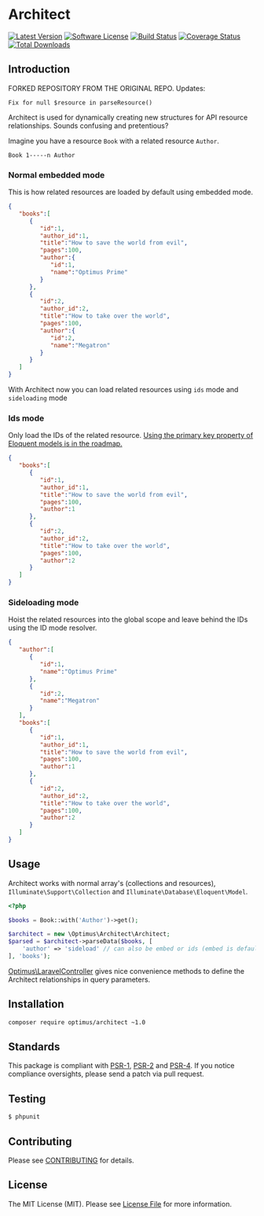# Architect

[![Latest Version](https://img.shields.io/github/release/esbenp/architect.svg?style=flat-square)](https://github.com/esbenp/architect/releases)
[![Software License](https://img.shields.io/badge/license-MIT-brightgreen.svg?style=flat-square)](LICENSE)
[![Build Status](https://img.shields.io/travis/esbenp/architect/master.svg?style=flat-square)](https://travis-ci.org/esbenp/architect)
[![Coverage Status](https://img.shields.io/coveralls/esbenp/architect.svg?style=flat-square)](https://coveralls.io/github/esbenp/architect)
[![Total Downloads](https://img.shields.io/packagist/dt/optimus/architect.svg?style=flat-square)](https://packagist.org/packages/optimus/architect)

## Introduction

FORKED REPOSITORY FROM THE ORIGINAL REPO. Updates:

    Fix for null $resource in parseResource()

Architect is used for dynamically creating new structures for API resource relationships.
Sounds confusing and pretentious?

Imagine you have a resource `Book` with a related resource `Author`.

```
Book 1-----n Author
```

### Normal embedded mode

This is how related resources are loaded by default using embedded mode.

```json
{  
   "books":[  
      {  
         "id":1,
         "author_id":1,
         "title":"How to save the world from evil",
         "pages":100,
         "author":{  
            "id":1,
            "name":"Optimus Prime"
         }
      },
      {  
         "id":2,
         "author_id":2,
         "title":"How to take over the world",
         "pages":100,
         "author":{  
            "id":2,
            "name":"Megatron"
         }
      }
   ]
}
```

With Architect now you can load related resources using `ids` mode and
`sideloading` mode

### Ids mode

Only load the IDs of the related resource.
[Using the primary key property of Eloquent models is in the roadmap.](https://github.com/esbenp/architect/issues/1)

```json
{  
   "books":[  
      {  
         "id":1,
         "author_id":1,
         "title":"How to save the world from evil",
         "pages":100,
         "author":1
      },
      {  
         "id":2,
         "author_id":2,
         "title":"How to take over the world",
         "pages":100,
         "author":2
      }
   ]
}
```

### Sideloading mode

Hoist the related resources into the global scope and leave behind the IDs
using the ID mode resolver.

```json
{  
   "author":[  
      {  
         "id":1,
         "name":"Optimus Prime"
      },
      {  
         "id":2,
         "name":"Megatron"
      }
   ],
   "books":[  
      {  
         "id":1,
         "author_id":1,
         "title":"How to save the world from evil",
         "pages":100,
         "author":1
      },
      {  
         "id":2,
         "author_id":2,
         "title":"How to take over the world",
         "pages":100,
         "author":2
      }
   ]
}
```

## Usage

Architect works with normal array's (collections and resources), `Illuminate\Support\Collection`
and `Illuminate\Database\Eloquent\Model`.

```php
<?php

$books = Book::with('Author')->get();

$architect = new \Optimus\Architect\Architect;
$parsed = $architect->parseData($books, [
    'author' => 'sideload' // can also be embed or ids (embed is default)
], 'books');
```

[Optimus\LaravelController](https://github.com/esbenp/laravel-controller) gives
nice convenience methods to define the Architect relationships in query parameters.

## Installation

```bash
composer require optimus/architect ~1.0
```

## Standards

This package is compliant with [PSR-1], [PSR-2] and [PSR-4]. If you notice compliance oversights,
please send a patch via pull request.

[PSR-1]: https://github.com/php-fig/fig-standards/blob/master/accepted/PSR-1-basic-coding-standard.md
[PSR-2]: https://github.com/php-fig/fig-standards/blob/master/accepted/PSR-2-coding-style-guide.md
[PSR-4]: https://github.com/php-fig/fig-standards/blob/master/accepted/PSR-4-autoloader.md

## Testing

``` bash
$ phpunit
```

## Contributing

Please see [CONTRIBUTING](https://github.com/esbenp/architect/blob/master/CONTRIBUTING.md) for details.

## License

The MIT License (MIT). Please see [License File](https://github.com/esbenp/architect/blob/master/LICENSE) for more information.
